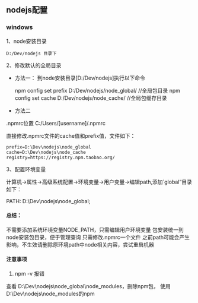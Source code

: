
## nodejs配置

### windows

1、node安装目录

    D:/Dev/nodejs 目录下

2、修改默认的全局目录

- 方法一： 到node安装目录[D:/Dev/nodejs]执行以下命令

    npm config set prefix D:/Dev/nodejs/node_global/ //全局包目录
    npm config set cache D:/Dev/nodejs/node_cache/  //全局包缓存目录

- 方法二

.npmrc位置 C:/Users/[username]/.npmrc

直接修改.npmrc文件的cache值和prefix值，文件如下：

    prefix=D:\Dev\nodejs\node_global
    cache=D:\Dev\nodejs\node_cache
    registry=https://registry.npm.taobao.org/

3、配置环境变量
 
 计算机->属性->高级系统配置->环境变量->用户变量->编辑path,添加`global“目录如下：
 
  PATH: D:\Dev\nodejs\node_global\;
  
  
#### 总结：

  不需要添加系统环境变量NODE_PATH，只需编辑用户环境变量
  包安装统一到node安装包目录，便于管理查询
  只需修改.npmrc一个文件
  之前path可能会产生影响，不生效请删除原环境path中node相关内容，尝试重启机器
  
#### 注意事项

1. npm -v 报错

查看 D:\Dev\nodejs\node_global\node_modules，删除npm包， 使用D:\Dev\nodejs\node_modules的npm
  
  
  
  
